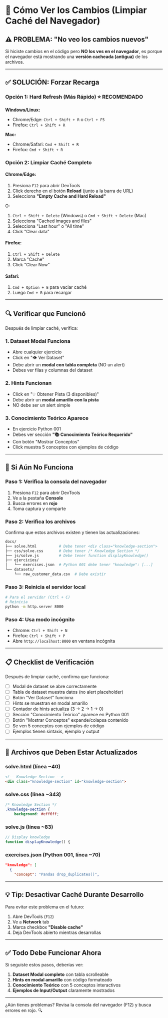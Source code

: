 # 🔄 Cómo Ver los Cambios (Limpiar Caché del Navegador)

## ⚠️ PROBLEMA: "No veo los cambios nuevos"

Si hiciste cambios en el código pero **NO los ves en el navegador**, es porque el navegador está mostrando una **versión cacheada (antigua)** de los archivos.

---

## ✅ SOLUCIÓN: Forzar Recarga

### Opción 1: Hard Refresh (Más Rápido) ⭐ RECOMENDADO

**Windows/Linux:**
- Chrome/Edge: `Ctrl + Shift + R` o `Ctrl + F5`
- Firefox: `Ctrl + Shift + R`

**Mac:**
- Chrome/Safari: `Cmd + Shift + R`
- Firefox: `Cmd + Shift + R`

### Opción 2: Limpiar Caché Completo

#### Chrome/Edge:
1. Presiona `F12` para abrir DevTools
2. Click derecho en el botón **Reload** (junto a la barra de URL)
3. Selecciona **"Empty Cache and Hard Reload"**

O:
1. `Ctrl + Shift + Delete` (Windows) o `Cmd + Shift + Delete` (Mac)
2. Selecciona "Cached images and files"
3. Selecciona "Last hour" o "All time"
4. Click "Clear data"

#### Firefox:
1. `Ctrl + Shift + Delete`
2. Marca "Cache"
3. Click "Clear Now"

#### Safari:
1. `Cmd + Option + E` para vaciar caché
2. Luego `Cmd + R` para recargar

---

## 🔍 Verificar que Funcionó

Después de limpiar caché, verifica:

### 1. Dataset Modal Funciona
- Abre cualquier ejercicio
- Click en "👁️ Ver Dataset"
- Debe abrir un **modal con tabla completa** (NO un alert)
- Debes ver filas y columnas del dataset

### 2. Hints Funcionan
- Click en "💡 Obtener Pista (3 disponibles)"
- Debe abrir un **modal amarillo con la pista**
- NO debe ser un alert simple

### 3. Conocimiento Teórico Aparece
- En ejercicio Python 001
- Debes ver sección **"📚 Conocimiento Teórico Requerido"**
- Con botón "Mostrar Conceptos"
- Click muestra 5 conceptos con ejemplos de código

---

## 🐛 Si Aún No Funciona

### Paso 1: Verifica la consola del navegador

1. Presiona `F12` para abrir DevTools
2. Ve a la pestaña **Console**
3. Busca errores en **rojo**
4. Toma captura y comparte

### Paso 2: Verifica los archivos

Confirma que estos archivos existen y tienen las actualizaciones:

```bash
docs/
├── solve.html          # Debe tener <div class="knowledge-section">
├── css/solve.css       # Debe tener /* Knowledge Section */
├── js/solve.js         # Debe tener function displayKnowledge()
├── ejercicios/
│   └── exercises.json  # Python 001 debe tener "knowledge": [...]
└── datasets/
    └── raw_customer_data.csv  # Debe existir
```

### Paso 3: Reinicia el servidor local

```bash
# Para el servidor (Ctrl + C)
# Reinicia
python -m http.server 8000
```

### Paso 4: Usa modo incógnito

- Chrome: `Ctrl + Shift + N`
- Firefox: `Ctrl + Shift + P`
- Abre `http://localhost:8000` en ventana incógnita

---

## 📋 Checklist de Verificación

Después de limpiar caché, confirma que funciona:

- [ ] Modal de dataset se abre correctamente
- [ ] Tabla de dataset muestra datos (no alert placeholder)
- [ ] Botón "Ver Dataset" funciona
- [ ] Hints se muestran en modal amarillo
- [ ] Contador de hints actualiza (3 → 2 → 1 → 0)
- [ ] Sección "Conocimiento Teórico" aparece en Python 001
- [ ] Botón "Mostrar Conceptos" expande/colapsa contenido
- [ ] Se ven 5 conceptos con ejemplos de código
- [ ] Ejemplos tienen sintaxis, ejemplo y output

---

## 🎯 Archivos que Deben Estar Actualizados

### solve.html (línea ~40)
```html
<!-- Knowledge Section -->
<div class="knowledge-section" id="knowledge-section">
```

### solve.css (línea ~343)
```css
/* Knowledge Section */
.knowledge-section {
    background: #eff6ff;
```

### solve.js (línea ~83)
```javascript
// Display knowledge
function displayKnowledge() {
```

### exercises.json (Python 001, línea ~70)
```json
"knowledge": [
  {
    "concept": "Pandas drop_duplicates()",
```

---

## 💡 Tip: Desactivar Caché Durante Desarrollo

Para evitar este problema en el futuro:

1. Abre DevTools (`F12`)
2. Ve a **Network** tab
3. Marca checkbox **"Disable cache"**
4. Deja DevTools abierto mientras desarrollas

---

## ✅ Todo Debe Funcionar Ahora

Si seguiste estos pasos, deberías ver:

1. **Dataset Modal completo** con tabla scrolleable
2. **Hints en modal amarillo** con código formateado
3. **Conocimiento Teórico** con 5 conceptos interactivos
4. **Ejemplos de Input/Output** claramente mostrados

---

¿Aún tienes problemas? Revisa la consola del navegador (F12) y busca errores en rojo. 🔍
